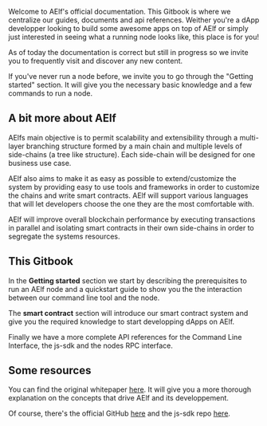 Welcome to AElf's official documentation. This Gitbook is where we centralize our guides, documents and api references. Weither you're a dApp developper looking to build some awesome apps on top of AElf or simply just interested in seeing what a running node looks like, this place is for you!

As of today the documentation is correct but still in progress so we invite you to frequently visit and discover any new content.

If you've never run a node before, we invite you to go through the "Getting started" section. It will give you the necessary basic knowledge and a few commands to run a node.

## A bit more about AElf

AElfs main objective is to permit scalability and extensibility through a multi-layer branching structure formed by a main chain and multiple levels of side-chains (a tree like structure). Each side-chain will be designed for one business use case. 

AElf also aims to make it as easy as possible to extend/customize the system by providing easy to use tools and frameworks in order to customize the chains and write smart contracts. AElf will support various languages that will let developers choose the one they are the most comfortable with.

AElf will improve overall blockchain performance by executing transactions in parallel and isolating smart contracts in their own side-chains in order to segregate the systems resources.

## This Gitbook

In the **Getting started** section we start by describing the prerequisites to run an AElf node and a quickstart guide to show you the the interaction between our command line tool and the node.

The **smart contract** section will introduce our smart contract system and give you the required knowledge to start developping dApps on AElf.

Finally we have a more complete API references for the Command Line Interface, the js-sdk and the nodes RPC interface.

## Some resources

You can find the original whitepaper [here](https://aelf.io/gridcn/aelf_whitepaper_EN.pdf?v=1.6). It will give you a more thorough explanation on the concepts that drive AElf and its developpement.

Of course, there's the official GitHub [here](https://github.com/AElfProject/AElf) and the js-sdk repo [here](https://github.com/AElfProject/aelf-sdk.js).